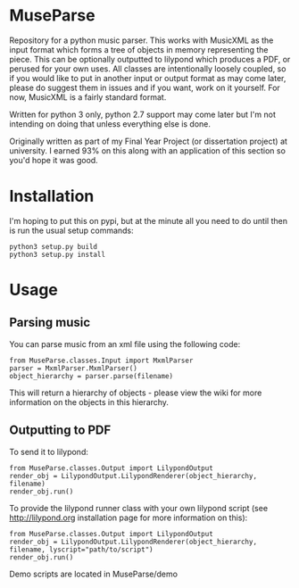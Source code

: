 # MuseParse
Repository for a python music parser. This works with MusicXML as the input format which forms a tree of objects in memory representing the piece. This can be optionally outputted to lilypond which produces a PDF, or perused for your own uses. All classes are intentionally loosely coupled, so if you would like to put in another input or output format as may come later, please do suggest them in issues and if you want, work on it yourself. For now, MusicXML is a fairly standard format. 

Written for python 3 only, python 2.7 support may come later but I'm not intending on doing that unless everything else is done.

Originally written as part of my Final Year Project (or dissertation project) at university. I earned 93% on this along with an application of this section so you'd hope it was good.

# Installation
I'm hoping to put this on pypi, but at the minute all you need to do until then is run the usual setup commands:
``` 
python3 setup.py build
python3 setup.py install
```

# Usage
## Parsing music
You can parse music from an xml file using the following code:
```
from MuseParse.classes.Input import MxmlParser
parser = MxmlParser.MxmlParser()
object_hierarchy = parser.parse(filename)
```
This will return a hierarchy of objects - please view the wiki for more information on the objects in this hierarchy.

## Outputting to PDF
To send it to lilypond:
```
from MuseParse.classes.Output import LilypondOutput
render_obj = LilypondOutput.LilypondRenderer(object_hierarchy, filename)
render_obj.run()
```
To provide the lilypond runner class with your own lilypond script (see http://lilypond.org installation page for more information on this):
```
from MuseParse.classes.Output import LilypondOutput
render_obj = LilypondOutput.LilypondRenderer(object_hierarchy, filename, lyscript="path/to/script")
render_obj.run()
```
Demo scripts are located in MuseParse/demo


